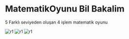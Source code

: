 # MatematikOyunu Bil Bakalim
5 Farklı seviyeden oluşan 4 işlem matematik oyunu



![r1](/MatematikOyunu/MatematikOyunu/guiresim/2-1.png)
![r1](/MatematikOyunu/MatematikOyunu/guiresim/2-2.png)
![r1](/MatematikOyunu/MatematikOyunu/guiresim/2-3.png)
